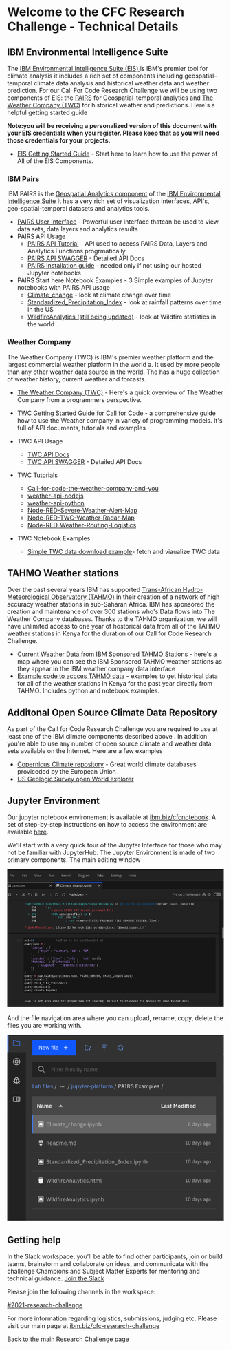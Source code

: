 # Welcome to the CFC Research Challenge - Technical Details

## IBM Environmental Intelligence Suite 

The [IBM Environmental Intelligence Suite (EIS) ](https://www.ibm.com/products/environmental-intelligence-suite) is IBM's premier tool for climate analysis it includes a rich set of  components including  geospatial–temporal climate data analysis and historical weather data and weather prediction. For our Call For Code Research Challenge we will be using two components of EIS: the [PAIRS](https://www.ibm.com/products/environmental-intelligence-suite/geospatial-analytics)  for Geospatial-temporal analytics  and [The Weather Company (TWC)](https://www.ibm.com/products/environmental-intelligence-suite/data-packages) for historical weather and predictions. Here's a helpful getting started guide 

**Note:you will be receiving a personalized version of this document with your EIS credentials when you register. Please keep that as you will need those credentials for your projects.**  

- [EIS Getting Started Guide](https://github.com/academic-initiative/research-challenge-2021/blob/main/jupyter-platform/EISGettingStartedGuide.pdf) - Start here to learn how to use the power of All of the EIS Components. 

### IBM Pairs
IBM PAIRS is the [Geospatial Analytics component](https://www.ibm.com/products/environmental-intelligence-suite/geospatial-analytics)  of the [IBM Environmental Intelligence Suite](https://www.ibm.com/products/environmental-intelligence-suite) It has a very rich set of visualization interfaces, API's,  geo-spatial-temporal datasets and analytics tools.

- [PAIRS User Interface](https://pairs.res.ibm.com/tutorial/tutorials/gui/index.html)  - Powerful user interface thatcan be used to view data sets, data layers and analytics results
- PAIRS API Usage
  - [PAIRS API Tutorial](https://pairs.res.ibm.com/tutorial/tutorials/api/index.html#) - API used to access PAIRS Data, Layers and Analytics Functions progrmatically
  - [PAIRS API SWAGGER](https://pairs.res.ibm.com/manual/api-doc/#) - Detailed API Docs
  - [PAIRS Installation guide](https://github.com/ibm/ibmpairs) - needed only if not using our hosted Jupyter notebooks
- PAIRS Start here Notebook Examples - 3 Simple examples of Jupyter notebooks with PAIRS API usage
  - [Climate_change](https://github.com/academic-initiative/research-challenge-2021/blob/main/jupyter-platform/PAIRS%20Examples/Climate_change.ipynb) - look at climate change over time
  - [Standardized_Precipitation_Index](https://github.com/academic-initiative/research-challenge-2021/blob/main/jupyter-platform/PAIRS%20Examples/Standardized_Precipitation_Index.ipynb) - look at rainfall patterns over time in the US
  - [WildfireAnalytics (still being updated)](https://github.com/academic-initiative/research-challenge-2021/blob/main/jupyter-platform/PAIRS%20Examples/WildfireAnalytics.ipynb) - look at Wildfire statistics in the world

### Weather Company
The Weather Company (TWC) is IBM's  premier weather platform and  the largest commercial weather platform in the world a. It  used by more people than any other weather data source in the world.  The  has a huge collection of weather history, current weather and forcasts.  

- [The Weather Company (TWC)](https://www.ibm.com/products/environmental-intelligence-suite/data-packages) - Here's a quick overview of The Weather Company from a programmers perspective. 

- [TWC  Getting Started Guide for Call for Code](https://developer.ibm.com/blogs/call-for-code-the-weather-company-and-you/) - a comprehensive guide how to use the Weather company in variety of programming models. It's full of API documents, tutorials and examples
- TWC API Usage
  - [TWC API Docs](https://docs.google.com/document/d/15Ru_3wdMgpbM4aOCm-4qNAnRfjx2w-Ruw3lnr8Hnodk/edit#)
  - [TWC API SWAGGER](https://twcservice.mybluemix.net/rest-api/) - Detailed API Docs

- TWC Tutorials
  - [Call-for-code-the-weather-company-and-you](https://developer.ibm.com/blogs/call-for-code-the-weather-company-and-you/)
  - [weather-api-nodejs](https://github.com/Call-for-Code/weather-api-nodejs)
  - [weather-api-python](https://github.com/Call-for-Code/weather-api-python)
  - [Node-RED-Severe-Weather-Alert-Map](https://github.com/johnwalicki/Node-RED-Severe-Weather-Alert-Map)
  - [Node-RED-TWC-Weather-Radar-Map](https://github.com/johnwalicki/Node-RED-TWC-Weather-Radar-Map)
  - [Node-RED-Weather-Routing-Logistics](https://github.com/johnwalicki/Node-RED-Weather-Routing-Logistics)

- TWC Notebook Examples
  - [Simple TWC data download example](https://github.com/academic-initiative/research-challenge-2021/blob/main/jupyter-platform/download_twc.ipynb)- fetch and viaualize TWC data

## TAHMO Weather stations
Over the past several years IBM  has  supported [Trans-African Hydro-Meteorological Observatory (TAHMO)](http://tahmo.org) in their creation of a network of high accuracy weather stations in sub-Saharan Africa. IBM  has sponsored the creation and maintenance of over 300 stations who's Data flows into The Weather Company databases. Thanks to  the TAHMO organization,  we will have unlimited access to one year of hostorical data from all of the TAHMO weather stations in Kenya for the  duration of our Call for Code Research Challenge.
 
- [Current Weather Data from IBM Sponsored TAHMO Stations](https://www.google.com/maps/d/u/0/edit?mid=121QEOy-mkS2S9VHn0rjk-X2xUuMc2O-9&ll=6.263995812154352%2C5.355502397297634&z=3) - here's a map where you can see the IBM Sponsored TAHMO weather stations as they appear in the IBM weather company data interface
- [Example code to accces TAHMO data](https://github.com/TAHMO/API-V2-Python-examples) - examples  to get historical data for all of the  weather stations in Kenya for the past year directly from TAHMO. Includes python and notebook examples. 


## Additonal Open Source Climate Data Repository
As part of the Call for Code Research Challenge you are required to use at least one of the IBM  climate components described above . In addition you're able to use any number of open source climate and weather data sets available on the Internet. Here are a few examples
- [Copernicus  Climate repository](https://cds.climate.copernicus.eu/#!/home_) - Great world climate databases proviceded by the European Union
- [US Geologic Survey open World explorer](https://earthexplorer.usgs.gov/.)

## Jupyter Environment

Our jupyter notebook environement is available at [ibm.biz/cfcnotebook](http://ibm.biz/cfcnotebook).  A set of step-by-step instructions on how to access the environment are available [here](https://github.com/academic-initiative/research-challenge-2021/blob/main/jupyter-platform/how-to-access.md).

We'll start with a very quick tour of the Jupyter Interface for those who may not be familiar with JupyterHub.  The Jupyter Environment is made of two primary components.  The main editing window

![image1](images/welcome1.png)

And the file navigation area where you can upload, rename, copy, delete the files you are working with.

![image2](images/welcome2.png)

## Getting help

In the Slack workspace, you’ll be able to find other participants, join or build teams, brainstorm and collaborate on ideas, and communicate with the challenge Champions and Subject Matter Experts for mentoring and technical guidance. [Join the Slack](https://join.slack.com/t/callforcodere-ju79661/shared_invite/zt-uc2w9nn4-zEf9urnpE1c7~EIGJblx_Q)

Please join the following channels in the workspace:

[#2021-research-challenge](https://callforcode-research.slack.com/archives/C02BVGGJDJ7)

For more information regarding logistics, submissions, judging etc. Please visit our main page at [ibm.biz/cfc-research-challenge](https://ibm.biz/cfc-research-challenge)


[Back to the main Research Challenge page](https://github.com/academic-initiative/research-challenge-2021)
